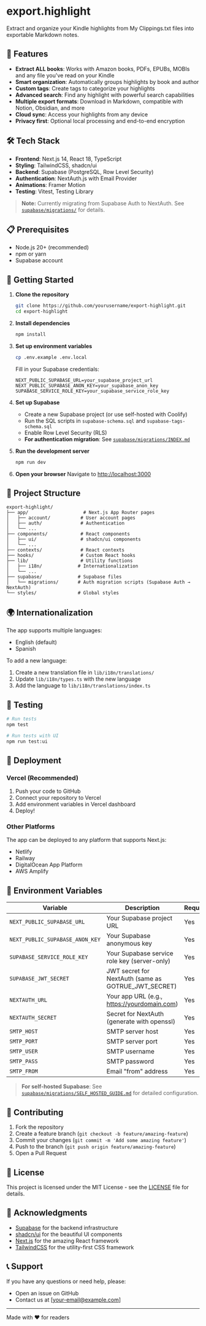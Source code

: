 # export.highlight

Extract and organize your Kindle highlights from My Clippings.txt files into exportable Markdown notes.

## 🚀 Features

- **Extract ALL books**: Works with Amazon books, PDFs, EPUBs, MOBIs and any file you've read on your Kindle
- **Smart organization**: Automatically groups highlights by book and author
- **Custom tags**: Create tags to categorize your highlights
- **Advanced search**: Find any highlight with powerful search capabilities
- **Multiple export formats**: Download in Markdown, compatible with Notion, Obsidian, and more
- **Cloud sync**: Access your highlights from any device
- **Privacy first**: Optional local processing and end-to-end encryption

## 🛠️ Tech Stack

- **Frontend**: Next.js 14, React 18, TypeScript
- **Styling**: TailwindCSS, shadcn/ui
- **Backend**: Supabase (PostgreSQL, Row Level Security)
- **Authentication**: NextAuth.js with Email Provider
- **Animations**: Framer Motion
- **Testing**: Vitest, Testing Library

> **Note:** Currently migrating from Supabase Auth to NextAuth. See [`supabase/migrations/`](supabase/migrations/) for details.

## 📋 Prerequisites

- Node.js 20+ (recommended)
- npm or yarn
- Supabase account

## 🚀 Getting Started

1. **Clone the repository**
   ```bash
   git clone https://github.com/yourusername/export-highlight.git
   cd export-highlight
   ```

2. **Install dependencies**
   ```bash
   npm install
   ```

3. **Set up environment variables**
   ```bash
   cp .env.example .env.local
   ```
   
   Fill in your Supabase credentials:
   ```env
   NEXT_PUBLIC_SUPABASE_URL=your_supabase_project_url
   NEXT_PUBLIC_SUPABASE_ANON_KEY=your_supabase_anon_key
   SUPABASE_SERVICE_ROLE_KEY=your_supabase_service_role_key
   ```

4. **Set up Supabase**
   - Create a new Supabase project (or use self-hosted with Coolify)
   - Run the SQL scripts in `supabase-schema.sql` and `supabase-tags-schema.sql`
   - Enable Row Level Security (RLS)
   - **For authentication migration**: See [`supabase/migrations/INDEX.md`](supabase/migrations/INDEX.md)

5. **Run the development server**
   ```bash
   npm run dev
   ```

6. **Open your browser**
   Navigate to [http://localhost:3000](http://localhost:3000)

## 📁 Project Structure

```
export-highlight/
├── app/                    # Next.js App Router pages
│   ├── account/           # User account pages
│   ├── auth/              # Authentication
│   └── ...
├── components/            # React components
│   ├── ui/                # shadcn/ui components
│   └── ...
├── contexts/              # React contexts
├── hooks/                 # Custom React hooks
├── lib/                   # Utility functions
│   ├── i18n/             # Internationalization
│   └── ...
├── supabase/             # Supabase files
│   └── migrations/       # Auth migration scripts (Supabase Auth → NextAuth)
└── styles/               # Global styles
```

## 🌍 Internationalization

The app supports multiple languages:
- English (default)
- Spanish

To add a new language:
1. Create a new translation file in `lib/i18n/translations/`
2. Update `lib/i18n/types.ts` with the new language
3. Add the language to `lib/i18n/translations/index.ts`

## 🧪 Testing

```bash
# Run tests
npm test

# Run tests with UI
npm run test:ui
```

## 🚀 Deployment

### Vercel (Recommended)

1. Push your code to GitHub
2. Connect your repository to Vercel
3. Add environment variables in Vercel dashboard
4. Deploy!

### Other Platforms

The app can be deployed to any platform that supports Next.js:
- Netlify
- Railway
- DigitalOcean App Platform
- AWS Amplify

## 📝 Environment Variables

| Variable | Description | Required |
|----------|-------------|----------|
| `NEXT_PUBLIC_SUPABASE_URL` | Your Supabase project URL | Yes |
| `NEXT_PUBLIC_SUPABASE_ANON_KEY` | Your Supabase anonymous key | Yes |
| `SUPABASE_SERVICE_ROLE_KEY` | Your Supabase service role key (server-only) | Yes |
| `SUPABASE_JWT_SECRET` | JWT secret for NextAuth (same as GOTRUE_JWT_SECRET) | Yes |
| `NEXTAUTH_URL` | Your app URL (e.g., https://yourdomain.com) | Yes |
| `NEXTAUTH_SECRET` | Secret for NextAuth (generate with openssl) | Yes |
| `SMTP_HOST` | SMTP server host | Yes |
| `SMTP_PORT` | SMTP server port | Yes |
| `SMTP_USER` | SMTP username | Yes |
| `SMTP_PASS` | SMTP password | Yes |
| `SMTP_FROM` | Email "from" address | Yes |

> **For self-hosted Supabase**: See [`supabase/migrations/SELF_HOSTED_GUIDE.md`](supabase/migrations/SELF_HOSTED_GUIDE.md) for detailed configuration.

## 🤝 Contributing

1. Fork the repository
2. Create a feature branch (`git checkout -b feature/amazing-feature`)
3. Commit your changes (`git commit -m 'Add some amazing feature'`)
4. Push to the branch (`git push origin feature/amazing-feature`)
5. Open a Pull Request

## 📄 License

This project is licensed under the MIT License - see the [LICENSE](LICENSE) file for details.

## 🙏 Acknowledgments

- [Supabase](https://supabase.com/) for the backend infrastructure
- [shadcn/ui](https://ui.shadcn.com/) for the beautiful UI components
- [Next.js](https://nextjs.org/) for the amazing React framework
- [TailwindCSS](https://tailwindcss.com/) for the utility-first CSS framework

## 📞 Support

If you have any questions or need help, please:
- Open an issue on GitHub
- Contact us at [your-email@example.com]

---

Made with ❤️ for readers